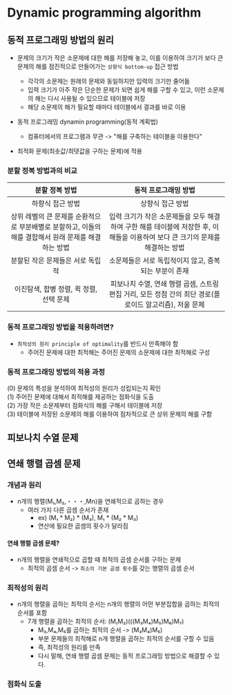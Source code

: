# Dynamic programming algorithm
## 동적 프로그래밍 방법의 원리
* 문제의 크기가 작은 소문제에 대한 해를 저장해 놓고, 이를 이용하여 크기가 보다 큰 문제의 해를 점진적으로 만들어가는 `상향식 bottom-up` 접근 방법
    * 각각의 소문제는 원래의 문제와 동일하지만 입력의 크기만 줄어듦
    * 입력 크기가 아주 작은 단순한 문제가 되면 쉽게 해를 구할 수 있고, 이런 소문제의 해는 다시 사용될 수 있으므로 테이블에 저장
    * 해당 소문제의 해가 필요할 때마다 테이블에서 결과를 바로 이용

* 동적 프로그래밍 dynamin programming(동적 계획법)
    * 컴퓨터에서의 프로그램과 무관 -> "해를 구축하는 테이블을 이용한다"

* 최적화 문제(최솟값/최댓값을 구하는 문제)에 적용

### 분할 정복 방법과의 비교
|분할 정복 방법|동적 프로그래밍 방법|
|:---:|:---:|
|하향식 접근 방법|상향식 접근 방법|
|상위 레벨의 큰 문제를 순환적으로 부분배별로 분할하고, 이들의 해를 결합해서 원래 문제를 해결하는 방법|입력 크기가 작은 소문제들을 모두 해결하여 구한 해를 테이블에 저장한 후, 이 해들을 이용하여 보다 큰 크기의 문제를 해결하는 방법|
|분할된 작은 문제들은 서로 독립적|소문제들은 서로 독립적이지 않고, 중복되는 부분이 존재|
|이진탐색, 합병 정렬, 퀵 정렬, 선택 문제|피보나치 수열, 연쇄 행렬 곱셈, 스트링 편집 거리, 모든 정점 간의 최단 경로(플로이드 알고리즘), 저울 문제|

### 동적 프로그래밍 방법을 적용하려면?
* `최적성의 원리 principle of optimality`를 반드시 만족해야 함
    * 주어진 문제에 대한 최적해는 주어진 문제의 소문제에 대한 최적해로 구성

### 동적 프로그래밍 방법의 적용 과정
(0) 문제의 특성을 분석하여 최적성의 원리가 성립되는지 확인  
(1) 주어진 문제에 대해서 최적해를 제공하는 점화식을 도출  
(2) 가장 작은 소문제부터 점화식의 해를 구해서 테이블에 저장  
(3) 테이블에 저장된 소문제의 해를 이용하여 점차적으로 큰 상위 문제의 해를 구함  

## 피보나치 수열 문제


## 연쇄 행렬 곱셈 문제
### 개념과 원리
* n개의 행렬(M₁,M₂,・・・,M𝗇)을 연쇄적으로 곱하는 경우
    * 여러 가지 다른 곱셈 순서가 존재
        * ex) (M₁ * M₂) * (M₃), M₁ * (M₂ * M₃)
        * 연산에 필요한 곱셈의 횟수가 달라짐

#### 연쇄 행렬 곱셈 문제?
* n개의 행렬을 연쇄적으로 곱할 때 최적의 곱셈 순서를 구하는 문제
    * 최적의 곱셈 순서 -> `최소의 기본 곱셈 횟수`를 갖는 행렬의 곱셈 순서

### 최적성의 원리
* n개의 행렬을 곱하는 최적의 순서는 n개의 행렬의 어떤 부분집합을 곱하는 최적의 순서를 포함
    * 7개 행렬을 곱하는 최적의 순서: (M₁M₂)(((M₃M₄)M₅)M₆)M₇)
        * M₃,M₄,M₅를 곱하는 최적의 순서 -> (M₃M₄)M₅)
        * 부분 문제들의 최적해로 n개 행렬을 곱하는 최적의 순서를 구할 수 있음
        * 즉, 최적성의 원리를 만족
        * 다시 말해, 연쇄 행렬 곱셈 문제는 동적 프로그래밍 방법으로 해결할 수 있다.

### 점화식 도출
